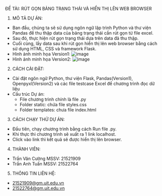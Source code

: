 ĐỀ TÀI: RÚT GỌN BẢNG TRẠNG THÁI VÀ HIỂN THỊ LÊN WEB BROWSER
1. MÔ TẢ DỰ ÁN:
- Ban đầu, chúng ta sẽ sử dụng ngôn ngữ lập trình Python và thư viện Pandas để thu thập data của bảng trạng thái cần rút gọn từ file excel.
- Sau đó, thực hiện rút gọn trạng thái dựa trên data đã thu thập.
- Cuối cùng, lấy data sau khi rút gọn hiển thị lên web browser bằng cách sử dụng HTML, CSS và framework Flask.
- Hình ảnh minh họa Version1: 
  ![image](https://github.com/CuongTranMCU/MinimizeStateTable/assets/114637328/ef2597c9-27e6-4b18-9348-f14130371979)
- Hình ảnh minh họa Version2:
  ![image](https://github.com/CuongTranMCU/MinimizeStateTable/assets/89649508/efee68bf-8c67-475b-85ea-212990733647)

2. CÁCH CÀI ĐẶT:
- Cài đặt ngôn ngữ Python, thư viện Flask, Pandas(Version1), Openpyxl(Version2) và các file testcase Excel để chương trình đọc dữ liệu
- Cấu trúc Dự án: 
     + File chương trình chính là file .py
     + Folder static: chứa file styles.css
     + Folder templates: chưa file index.html
3. CÁCH CHẠY THỬ DỰ ÁN:
+ Đầu tiên, chạy chương trình bằng cách Run file .py.
+ Khi thực thi chương trình sẽ xuất ra 1 link localhost.
+ Click vào link thì kết quả sẽ được hiển thị lên browser.
4. THÀNH VIÊN:
- Trần Văn Cường MSSV: 21521909 
- Trần Anh Tuấn  MSSV: 21522764
5. THÔNG TIN LIÊN HỆ:
 +  21521909@gm.uit.edu.vn
 +  21522764@gm.uit.edu.vn
